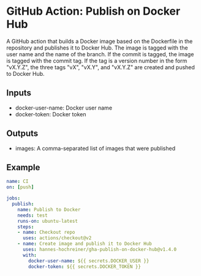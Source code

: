 # GitHub Action: Publish on Docker Hub
A GitHub action that builds a Docker image based on the Dockerfile in the repository and publishes it to Docker Hub.
The image is tagged with the user name and the name of the branch.
If the commit is tagged, the image is tagged with the commit tag.
If the tag is a version number in the form "vX.Y.Z", the three tags "vX", "vX.Y", and "vX.Y.Z" are created and pushed to Docker Hub.

## Inputs
  * docker-user-name: Docker user name
  * docker-token: Docker token

## Outputs
  * images: A comma-separated list of images that were published

## Example
```yml
name: CI
on: [push]

jobs:
  publish:
    name: Publish to Docker
    needs: test
    runs-on: ubuntu-latest
    steps:
    - name: Checkout repo
      uses: actions/checkout@v2
    - name: Create image and publish it to Docker Hub
      uses: hannes-hochreiner/gha-publish-on-docker-hub@v1.4.0
      with:
        docker-user-name: ${{ secrets.DOCKER_USER }}
        docker-token: ${{ secrets.DOCKER_TOKEN }}
```
